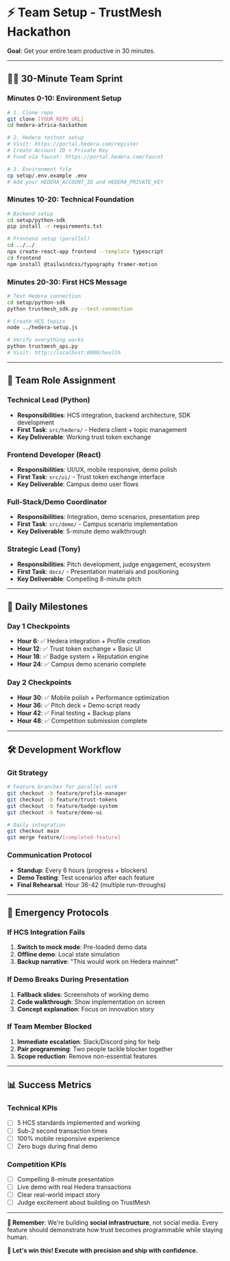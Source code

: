# ⚡ Team Setup - TrustMesh Hackathon

**Goal**: Get your entire team productive in 30 minutes.

---

## 🏃‍♂️ **30-Minute Team Sprint**

### **Minutes 0-10: Environment Setup**
```bash
# 1. Clone repo
git clone [YOUR_REPO_URL]
cd hedera-africa-hackathon

# 2. Hedera testnet setup  
# Visit: https://portal.hedera.com/register
# Create Account ID + Private Key
# Fund via faucet: https://portal.hedera.com/faucet

# 3. Environment file
cp setup/.env.example .env
# Add your HEDERA_ACCOUNT_ID and HEDERA_PRIVATE_KEY
```

### **Minutes 10-20: Technical Foundation**
```bash
# Backend setup
cd setup/python-sdk
pip install -r requirements.txt

# Frontend setup (parallel)
cd ../../
npx create-react-app frontend --template typescript
cd frontend
npm install @tailwindcss/typography framer-motion
```

### **Minutes 20-30: First HCS Message**
```bash
# Test Hedera connection
cd setup/python-sdk  
python trustmesh_sdk.py --test-connection

# Create HCS topics
node ../hedera-setup.js

# Verify everything works
python trustmesh_api.py
# Visit: http://localhost:8000/health
```

---

## 👥 **Team Role Assignment**

### **Technical Lead (Python)**
- **Responsibilities**: HCS integration, backend architecture, SDK development
- **First Task**: `src/hedera/` - Hedera client + topic management
- **Key Deliverable**: Working trust token exchange

### **Frontend Developer (React)**  
- **Responsibilities**: UI/UX, mobile responsive, demo polish
- **First Task**: `src/ui/` - Trust token exchange interface
- **Key Deliverable**: Campus demo user flows

### **Full-Stack/Demo Coordinator**
- **Responsibilities**: Integration, demo scenarios, presentation prep
- **First Task**: `src/demo/` - Campus scenario implementation  
- **Key Deliverable**: 5-minute demo walkthrough

### **Strategic Lead (Tony)**
- **Responsibilities**: Pitch development, judge engagement, ecosystem
- **First Task**: `docs/` - Presentation materials and positioning
- **Key Deliverable**: Compelling 8-minute pitch

---

## 🎯 **Daily Milestones**

### **Day 1 Checkpoints**
- **Hour 6**: ✅ Hedera integration + Profile creation
- **Hour 12**: ✅ Trust token exchange + Basic UI
- **Hour 18**: ✅ Badge system + Reputation engine
- **Hour 24**: ✅ Campus demo scenario complete

### **Day 2 Checkpoints**  
- **Hour 30**: ✅ Mobile polish + Performance optimization
- **Hour 36**: ✅ Pitch deck + Demo script ready
- **Hour 42**: ✅ Final testing + Backup plans
- **Hour 48**: ✅ Competition submission complete

---

## 🛠️ **Development Workflow**

### **Git Strategy**
```bash
# Feature branches for parallel work
git checkout -b feature/profile-manager
git checkout -b feature/trust-tokens  
git checkout -b feature/badge-system
git checkout -b feature/demo-ui

# Daily integration
git checkout main
git merge feature/[completed-feature]
```

### **Communication Protocol**
- **Standup**: Every 6 hours (progress + blockers)
- **Demo Testing**: Test scenarios after each feature
- **Final Rehearsal**: Hour 36-42 (multiple run-throughs)

---

## 🚨 **Emergency Protocols**

### **If HCS Integration Fails**
1. **Switch to mock mode**: Pre-loaded demo data
2. **Offline demo**: Local state simulation  
3. **Backup narrative**: "This would work on Hedera mainnet"

### **If Demo Breaks During Presentation**
1. **Fallback slides**: Screenshots of working demo
2. **Code walkthrough**: Show implementation on screen
3. **Concept explanation**: Focus on innovation story

### **If Team Member Blocked**
1. **Immediate escalation**: Slack/Discord ping for help
2. **Pair programming**: Two people tackle blocker together
3. **Scope reduction**: Remove non-essential features

---

## 📊 **Success Metrics**

### **Technical KPIs**
- [ ] 5 HCS standards implemented and working
- [ ] Sub-2 second transaction times
- [ ] 100% mobile responsive experience
- [ ] Zero bugs during final demo

### **Competition KPIs**
- [ ] Compelling 8-minute presentation
- [ ] Live demo with real Hedera transactions
- [ ] Clear real-world impact story
- [ ] Judge excitement about building on TrustMesh

---

**🎯 Remember**: We're building **social infrastructure**, not social media. Every feature should demonstrate how trust becomes programmable while staying human.

**🚀 Let's win this! Execute with precision and ship with confidence.**
